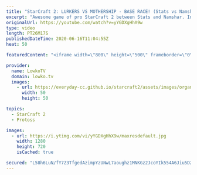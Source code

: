 ```yaml
---
title: "StarCraft 2: LURKERS VS MOTHERSHIP - BASE RACE! (Stats vs Namshar)"
excerpt: "Awesome game of pro StarCraft 2 between Stats and Namshar. In this macro focused game of Protoss versus Zerg we see both players taking a late game approach as they tech up towards Lurkers for Zerg and the Mothership for Protoss. Since both players pass each other on the map the game becomes a base race."
originalUrl: https://youtube.com/watch?v=yYGDXgHhX9w
type: video
length: PT26M17S
publishedDateTime: 2020-06-16T11:04:55Z
heat: 50

featuredContent: "<iframe width=\"800\" height=\"500\" frameborder=\"0\" src=\"https://www.youtube.com/embed/yYGDXgHhX9w\" allow=\"accelerometer; autoplay; encrypted-media; gyroscope; picture-in-picture\" allowfullscreen></iframe>"

provider:
  name: LowkoTV
  domain: lowko.tv
  images:
    - url: https://everyday-cc.github.io/starcraft2/assets/images/organizations/lowko.tv-50x50.jpg
      width: 50
      height: 50

topics:
  - StarCraft 2
  - Protoss

images:
  - url: https://i.ytimg.com/vi/yYGDXgHhX9w/maxresdefault.jpg
    width: 1280
    height: 720
    isCached: true

secured: "L58h6LuN/fY7Z3TfgedAzimpYzUNwL7aoughz1MNKGz2JcoYIk554A6Jiu5D2r9eSGFSLUVDM9gFynSLjhWFH/f9KUUry4hPmwe2RlvEOdca5ACXHp+2HIvy3gZcrH/rLPbjMqEqc+63rK+FDO0QlK4MU2mBCLLT43DLsWzobGHia/WmBvDiJSZdVAjis4JiiYc+iUIHVzaabj4WrcEfKxVgZEFRTRZE0BnGDY1CgC6dEYCl5VkRbktR6cfttBnTmgcAdLGXUJ3YZJsgOHQ8XeHlbuUTP1pAj761ec4MJ/+5byQactY+ngfSqE4knEJdaCTBiKnn3w2lxrfGeAIiSWKxwXrr5IZ8Mi0Q+Pc6zBxbNGDKXTkelS1JExQdbCuQmYUGPM4FjrvkgphqKmrm27wyqoRMwhK+Ik/aR60LDyQ=;tSP48/xzpQXlv0WT2bkYbA=="
---
```


